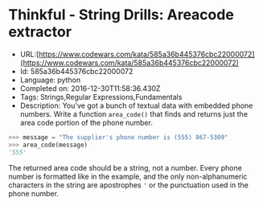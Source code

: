 # Thinkful - String Drills: Areacode extractor

 - URL:[https://www.codewars.com/kata/585a36b445376cbc22000072](https://www.codewars.com/kata/585a36b445376cbc22000072)
 - Id: 585a36b445376cbc22000072
 - Language: python
 - Completed on: 2016-12-30T11:58:36.430Z
 - Tags: Strings,Regular Expressions,Fundamentals
 - Description:
You've got a bunch of textual data with embedded phone numbers. Write a function `area_code()` that finds and returns just the area code portion of the phone number.
```python
>>> message = "The supplier's phone number is (555) 867-5309"
>>> area_code(message)
'555'
```
The returned area code should be a string, not a number.
Every phone number is formatted like in the example, and the only non-alphanumeric characters in the string are apostrophes `'` or the punctuation used in the phone number.


